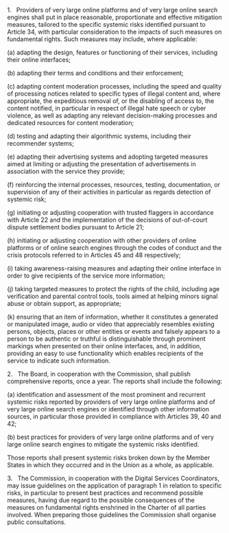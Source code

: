 1.   Providers of very large online platforms and of very large online search engines shall put in place reasonable, proportionate and effective mitigation measures, tailored to the specific systemic risks identified pursuant to Article 34, with particular consideration to the impacts of such measures on fundamental rights. Such measures may include, where applicable:

(a) adapting the design, features or functioning of their services, including their online interfaces;

(b) adapting their terms and conditions and their enforcement;

(c) adapting content moderation processes, including the speed and quality of processing notices related to specific types of illegal content and, where appropriate, the expeditious removal of, or the disabling of access to, the content notified, in particular in respect of illegal hate speech or cyber violence, as well as adapting any relevant decision-making processes and dedicated resources for content moderation;

(d) testing and adapting their algorithmic systems, including their recommender systems;

(e) adapting their advertising systems and adopting targeted measures aimed at limiting or adjusting the presentation of advertisements in association with the service they provide;

(f) reinforcing the internal processes, resources, testing, documentation, or supervision of any of their activities in particular as regards detection of systemic risk;

(g) initiating or adjusting cooperation with trusted flaggers in accordance with Article 22 and the implementation of the decisions of out-of-court dispute settlement bodies pursuant to Article 21;

(h) initiating or adjusting cooperation with other providers of online platforms or of online search engines through the codes of conduct and the crisis protocols referred to in Articles 45 and 48 respectively;

(i) taking awareness-raising measures and adapting their online interface in order to give recipients of the service more information;

(j) taking targeted measures to protect the rights of the child, including age verification and parental control tools, tools aimed at helping minors signal abuse or obtain support, as appropriate;

(k) ensuring that an item of information, whether it constitutes a generated or manipulated image, audio or video that appreciably resembles existing persons, objects, places or other entities or events and falsely appears to a person to be authentic or truthful is distinguishable through prominent markings when presented on their online interfaces, and, in addition, providing an easy to use functionality which enables recipients of the service to indicate such information.

2.   The Board, in cooperation with the Commission, shall publish comprehensive reports, once a year. The reports shall include the following:

(a) identification and assessment of the most prominent and recurrent systemic risks reported by providers of very large online platforms and of very large online search engines or identified through other information sources, in particular those provided in compliance with Articles 39, 40 and 42;

(b) best practices for providers of very large online platforms and of very large online search engines to mitigate the systemic risks identified.

Those reports shall present systemic risks broken down by the Member States in which they occurred and in the Union as a whole, as applicable.

3.   The Commission, in cooperation with the Digital Services Coordinators, may issue guidelines on the application of paragraph 1 in relation to specific risks, in particular to present best practices and recommend possible measures, having due regard to the possible consequences of the measures on fundamental rights enshrined in the Charter of all parties involved. When preparing those guidelines the Commission shall organise public consultations.